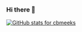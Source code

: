 ### Hi there 👋

[![GitHub stats for cbmeeks](https://github-readme-stats.vercel.app/api?username=cbmeeks)](https://github.com/anuraghazra/github-readme-stats)



<!--
**cbmeeks/cbmeeks** is a ✨ _special_ ✨ repository because its `README.md` (this file) appears on your GitHub profile.

Here are some ideas to get you started:

- 🔭 I’m currently working on ...
- 🌱 I’m currently learning ...
- 👯 I’m looking to collaborate on ...
- 🤔 I’m looking for help with ...
- 💬 Ask me about ...
- 📫 How to reach me: ...
- 😄 Pronouns: ...
- ⚡ Fun fact: ...
-->

